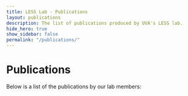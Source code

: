 ```yaml
---
title: LESS Lab - Publications
layout: publications
description: The list of publications produced by UVA's LESS lab.
hide_hero: true
show_sidebar: false
permalink: "/publications/"
---
```


# Publications

Below is a list of the publications by our lab members:
